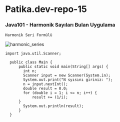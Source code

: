 # Patika.dev-repo-15

### Java101 - Harmonik Sayıları Bulan Uygulama
```
Harmonik Seri Formülü
```
![harmonic_series](https://user-images.githubusercontent.com/47625725/149220313-ac94e14d-eeef-474a-9e7b-2bb823d60627.gif)


```
import java.util.Scanner;

  public class Main {
      public static void main(String[] args) {
        int n;
        Scanner input = new Scanner(System.in);
        System.out.print("N syısını giriniz: ");
        n = input.nextInt();
        double result = 0.0;
        for (double i = 1; i <= n; i++) {
            result += (1/i);
      }
        System.out.println(result);
      }
  }
```
